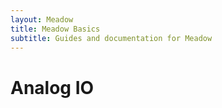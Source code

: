 ```yaml
---
layout: Meadow
title: Meadow Basics
subtitle: Guides and documentation for Meadow
---
```


# Analog IO